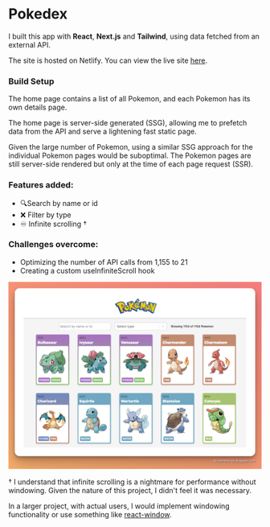# Pokedex

I built this app with **React**, **Next.js** and **Tailwind**, using data fetched from an external API.

The site is hosted on Netlify. You can view the live site [here](https://pokedex-next-app.netlify.app/).

### Build Setup

The home page contains a list of all Pokemon, and each Pokemon has its own details page.

The home page is server-side generated (SSG), allowing me to prefetch data from the API and serve a lightening fast static page.

Given the large number of Pokemon, using a similar SSG approach for the individual Pokemon pages would be suboptimal. The Pokemon pages are still server-side rendered but only at the time of each page request (SSR).

### Features added:

- 🔍Search by name or id
- ❌ Filter by type
- ♾ Infinite scrolling †

### Challenges overcome:

- Optimizing the number of API calls from 1,155 to 21
- Creating a custom useInfiniteScroll hook

<img src="screenshot.png" />

† I understand that infinite scrolling is a nightmare for performance without windowing. Given the nature of this project, I didn't feel it was necessary.

In a larger project, with actual users, I would implement windowing functionality or use something like [react-window](https://react-window.vercel.app/#/examples/list/fixed-size).
